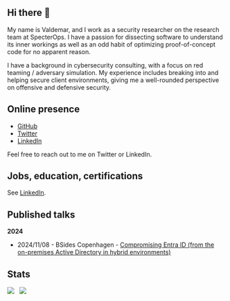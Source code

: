 ## Hi there 👋
My name is Valdemar, and I work as a security researcher on the research team at SpecterOps. I have a passion for dissecting software to understand its inner workings as well as an odd habit of optimizing proof-of-concept code for no apparent reason.

I have a background in cybersecurity consulting, with a focus on red teaming / adversary simulation. My experience includes breaking into and helping secure client environments, giving me a well-rounded perspective on offensive and defensive security. 

## Online presence
- [GitHub](https://github.com/bytewreck)
- [Twitter](https://twitter.com/bytewreck)
- [LinkedIn](https://www.linkedin.com/in/valdemar-car%C3%B8e/)

Feel free to reach out to me on Twitter or LinkedIn.

## Jobs, education, certifications

See [LinkedIn](https://www.linkedin.com/in/valdemar-car%C3%B8e/).

## Published talks

**2024**
- 2024/11/08 - BSides Copenhagen - [Compromising Entra ID (from the on-premises Active Directory in hybrid environments)](https://vimeo.com/showcase/11519703/video/1044549159)

## Stats

<picture>
 <div style="display: flex; flex-direction: row;">
  <img class="img" src="https://github-readme-stats.vercel.app/api?username=bytewreck&theme=tokyonight&show_icons=true" />
  &nbsp; &nbsp;
  <img class="img" src="https://github-readme-stats.vercel.app/api/top-langs/?username=bytewreck&theme=tokyonight&layout=compact&show_icons=true" />
 </div>
</picture>
